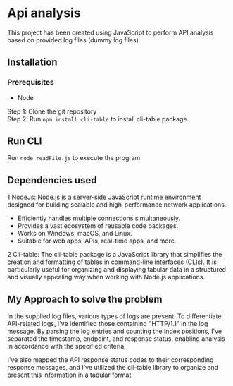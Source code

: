 # Api analysis

This project has been created using JavaScript to perform API analysis based on provided log files (dummy log files).

## Installation
### Prerequisites
- Node <br>

Step 1: Clone the git repository <br>
Step 2: Run `npm install cli-table` to install cli-table package. <br>


## Run CLI

Run `node readFile.js` to execute the program


## Dependencies used

1 NodeJs: Node.js is a server-side JavaScript runtime environment designed for building scalable and high-performance network applications.
- Efficiently handles multiple connections simultaneously.
- Provides a vast ecosystem of reusable code packages.
- Works on Windows, macOS, and Linux.
- Suitable for web apps, APIs, real-time apps, and more.

2 Cli-table: The cli-table package is a JavaScript library that simplifies the creation and formatting of tables in command-line interfaces (CLIs). It is particularly useful for organizing and displaying tabular data in a structured and visually appealing way when working with Node.js applications.

## My Approach to solve the problem

In the supplied log files, various types of logs are present. To differentiate API-related logs, I've identified those containing "HTTP/1.1" in the log message. By parsing the log entries and counting the index positions, I've separated the timestamp, endpoint, and response status, enabling analysis in accordance with the specified criteria.

I've also mapped the API response status codes to their corresponding response messages, and I've utilized the cli-table library to organize and present this information in a tabular format.
